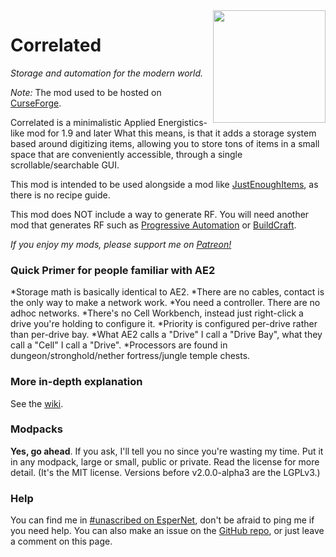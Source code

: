 <img src="https://rawgit.com/elytra/Correlated/1.11.2/doc/emblem.svg" align="right" width="180px"/>

# Correlated
*Storage and automation for the modern world.*

*Note:* The mod used to be hosted on [CurseForge](https://minecraft.curseforge.com/projects/correlated-potentialistics).


Correlated is a minimalistic Applied Energistics-like mod for 1.9 and later What this means, is that it adds a storage system based around digitizing items, allowing you to store tons of items in a small space that are conveniently accessible, through a single scrollable/searchable GUI.

This mod is intended to be used alongside a mod like [JustEnoughItems](http://minecraft.curseforge.com/projects/just-enough-items-jei), as there is no recipe guide.

This mod does NOT include a way to generate RF. You will need another mod that generates RF such as [Progressive Automation](http://minecraft.curseforge.com/projects/progressive-automation-early-miner) or [BuildCraft](http://www.mod-buildcraft.com).

*If you enjoy my mods, please support me on [Patreon!](https://www.patreon.com/unascribed)*

### Quick Primer for people familiar with AE2
*Storage math is basically identical to AE2.
*There are no cables, contact is the only way to make a network work.
*You need a controller. There are no adhoc networks.
*There's no Cell Workbench, instead just right-click a drive you're holding to configure it.
*Priority is configured per-drive rather than per-drive bay.
*What AE2 calls a "Drive" I call a "Drive Bay", what they call a "Cell" I call a "Drive".
*Processors are found in dungeon/stronghold/nether fortress/jungle temple chests.

### More in-depth explanation
See the [wiki](https://github.com/elytra/Correlated/wiki).

### Modpacks
**Yes, go ahead**. If you ask, I'll tell you no since you're wasting my time. Put it in any modpack, large or small, public or private. 
Read the license for more detail. (It's the MIT license. Versions before v2.0.0-alpha3 are the LGPLv3.)

### Help
You can find me in [#unascribed on EsperNet](http://webchat.esper.net/?channels=unascribed), don't be afraid to ping me if you need help. You can also make an issue on the [GitHub repo](https://github.com/elytra/Correlated/issues), or just leave a comment on this page.
